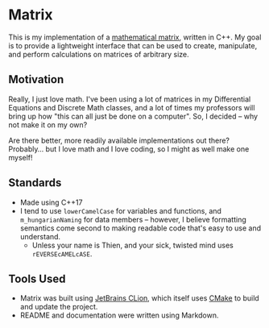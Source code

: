 # Matrix

This is my implementation of a [mathematical matrix](https://en.wikipedia.org/wiki/Matrix_(mathematics)), written in C++.
My goal is to provide a lightweight interface that can be used to create, manipulate, and perform calculations on matrices of arbitrary size.

## Motivation

Really, I just love math. I've been using a lot of matrices in my Differential Equations and Discrete Math classes,
and a lot of times my professors will bring up how "this can all just be done on a computer". So, I decided – why not make it on my own?

Are there better, more readily available implementations out there? Probably… but I love math and I love coding, so I might as well make one myself!

## Standards

- Made using C++17
- I tend to use `lowerCamelCase` for variables and functions, and `m_hungarianNaming` for data members – 
however, I believe formatting semantics come second to making readable code that's easy to use and understand.
  - Unless your name is Thien, and your sick, twisted mind uses `rEVERSEcAMELcASE`.

## Tools Used

- Matrix was built using [JetBrains CLion](https://www.jetbrains.com/clion/), which itself uses [CMake](https://cmake.org/) to build and update the project.
- README and documentation were written using Markdown.
